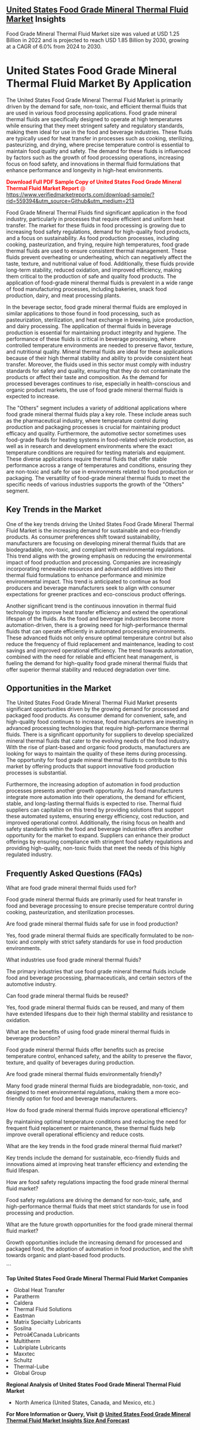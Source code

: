 <h2><a href="https://www.verifiedmarketreports.com/download-sample/?rid=559394&amp;utm_source=Github&amp;utm_medium=213" target="_blank">United States Food Grade Mineral Thermal Fluid Market</a> Insights</h2><p>Food Grade Mineral Thermal Fluid Market size was valued at USD 1.25 Billion in 2022 and is projected to reach USD 1.85 Billion by 2030, growing at a CAGR of 6.0% from 2024 to 2030.</p><p><h1>United States Food Grade Mineral Thermal Fluid Market By Application</h1><p>The United States Food Grade Mineral Thermal Fluid Market is primarily driven by the demand for safe, non-toxic, and efficient thermal fluids that are used in various food processing applications. Food grade mineral thermal fluids are specifically designed to operate at high temperatures while ensuring that they meet stringent safety and regulatory standards, making them ideal for use in the food and beverage industries. These fluids are typically used for heat transfer in processes such as cooking, sterilizing, pasteurizing, and drying, where precise temperature control is essential to maintain food quality and safety. The demand for these fluids is influenced by factors such as the growth of food processing operations, increasing focus on food safety, and innovations in thermal fluid formulations that enhance performance and longevity in high-heat environments.<p><span class=""><span style="color: #ff0000;"><strong>Download Full PDF Sample Copy of United States Food Grade Mineral Thermal Fluid Market Report</strong> @ </span><a href="https://www.verifiedmarketreports.com/download-sample/?rid=559394&amp;utm_source=Github&amp;utm_medium=213" target="_blank">https://www.verifiedmarketreports.com/download-sample/?rid=559394&amp;utm_source=Github&amp;utm_medium=213</a></span></p></p><p>Food Grade Mineral Thermal Fluids find significant application in the food industry, particularly in processes that require efficient and uniform heat transfer. The market for these fluids in food processing is growing due to increasing food safety regulations, demand for high-quality food products, and a focus on sustainability. As food production processes, including cooking, pasteurization, and frying, require high temperatures, food grade thermal fluids are used to ensure consistent thermal management. These fluids prevent overheating or underheating, which can negatively affect the taste, texture, and nutritional value of food. Additionally, these fluids provide long-term stability, reduced oxidation, and improved efficiency, making them critical to the production of safe and quality food products. The application of food-grade mineral thermal fluids is prevalent in a wide range of food manufacturing processes, including bakeries, snack food production, dairy, and meat processing plants.<p>In the beverage sector, food grade mineral thermal fluids are employed in similar applications to those found in food processing, such as pasteurization, sterilization, and heat exchange in brewing, juice production, and dairy processing. The application of thermal fluids in beverage production is essential for maintaining product integrity and hygiene. The performance of these fluids is critical in beverage processing, where controlled temperature environments are needed to preserve flavor, texture, and nutritional quality. Mineral thermal fluids are ideal for these applications because of their high thermal stability and ability to provide consistent heat transfer. Moreover, the fluids used in this sector must comply with industry standards for safety and quality, ensuring that they do not contaminate the products or affect their taste and composition. As the demand for processed beverages continues to rise, especially in health-conscious and organic product markets, the use of food grade mineral thermal fluids is expected to increase.<p>The "Others" segment includes a variety of additional applications where food grade mineral thermal fluids play a key role. These include areas such as the pharmaceutical industry, where temperature control during production and packaging processes is crucial for maintaining product efficacy and quality. Furthermore, the automotive sector sometimes uses food-grade fluids for heating systems in food-related vehicle production, as well as in research and development environments where the exact temperature conditions are required for testing materials and equipment. These diverse applications require thermal fluids that offer stable performance across a range of temperatures and conditions, ensuring they are non-toxic and safe for use in environments related to food production or packaging. The versatility of food-grade mineral thermal fluids to meet the specific needs of various industries supports the growth of the "Others" segment.<h2>Key Trends in the Market</h2><p>One of the key trends driving the United States Food Grade Mineral Thermal Fluid Market is the increasing demand for sustainable and eco-friendly products. As consumer preferences shift toward sustainability, manufacturers are focusing on developing mineral thermal fluids that are biodegradable, non-toxic, and compliant with environmental regulations. This trend aligns with the growing emphasis on reducing the environmental impact of food production and processing. Companies are increasingly incorporating renewable resources and advanced additives into their thermal fluid formulations to enhance performance and minimize environmental impact. This trend is anticipated to continue as food producers and beverage manufacturers seek to align with consumer expectations for greener practices and eco-conscious product offerings.<p>Another significant trend is the continuous innovation in thermal fluid technology to improve heat transfer efficiency and extend the operational lifespan of the fluids. As the food and beverage industries become more automation-driven, there is a growing need for high-performance thermal fluids that can operate efficiently in automated processing environments. These advanced fluids not only ensure optimal temperature control but also reduce the frequency of fluid replacement and maintenance, leading to cost savings and improved operational efficiency. The trend towards automation, combined with the need for reliable and efficient heat management, is fueling the demand for high-quality food grade mineral thermal fluids that offer superior thermal stability and reduced degradation over time.<h2>Opportunities in the Market</h2><p>The United States Food Grade Mineral Thermal Fluid Market presents significant opportunities driven by the growing demand for processed and packaged food products. As consumer demand for convenient, safe, and high-quality food continues to increase, food manufacturers are investing in advanced processing technologies that require high-performance thermal fluids. There is a significant opportunity for suppliers to develop specialized mineral thermal fluids that cater to the evolving needs of the food industry. With the rise of plant-based and organic food products, manufacturers are looking for ways to maintain the quality of these items during processing. The opportunity for food grade mineral thermal fluids to contribute to this market by offering products that support innovative food production processes is substantial.<p>Furthermore, the increasing adoption of automation in food production processes presents another growth opportunity. As food manufacturers integrate more automation into their operations, the demand for efficient, stable, and long-lasting thermal fluids is expected to rise. Thermal fluid suppliers can capitalize on this trend by providing solutions that support these automated systems, ensuring energy efficiency, cost reduction, and improved operational control. Additionally, the rising focus on health and safety standards within the food and beverage industries offers another opportunity for the market to expand. Suppliers can enhance their product offerings by ensuring compliance with stringent food safety regulations and providing high-quality, non-toxic fluids that meet the needs of this highly regulated industry.<h2>Frequently Asked Questions (FAQs)</h2><p>What are food grade mineral thermal fluids used for?</p><p>Food grade mineral thermal fluids are primarily used for heat transfer in food and beverage processing to ensure precise temperature control during cooking, pasteurization, and sterilization processes.</p><p>Are food grade mineral thermal fluids safe for use in food production?</p><p>Yes, food grade mineral thermal fluids are specifically formulated to be non-toxic and comply with strict safety standards for use in food production environments.</p><p>What industries use food grade mineral thermal fluids?</p><p>The primary industries that use food grade mineral thermal fluids include food and beverage processing, pharmaceuticals, and certain sectors of the automotive industry.</p><p>Can food grade mineral thermal fluids be reused?</p><p>Yes, food grade mineral thermal fluids can be reused, and many of them have extended lifespans due to their high thermal stability and resistance to oxidation.</p><p>What are the benefits of using food grade mineral thermal fluids in beverage production?</p><p>Food grade mineral thermal fluids offer benefits such as precise temperature control, enhanced safety, and the ability to preserve the flavor, texture, and quality of beverages during production.</p><p>Are food grade mineral thermal fluids environmentally friendly?</p><p>Many food grade mineral thermal fluids are biodegradable, non-toxic, and designed to meet environmental regulations, making them a more eco-friendly option for food and beverage manufacturers.</p><p>How do food grade mineral thermal fluids improve operational efficiency?</p><p>By maintaining optimal temperature conditions and reducing the need for frequent fluid replacement or maintenance, these thermal fluids help improve overall operational efficiency and reduce costs.</p><p>What are the key trends in the food grade mineral thermal fluid market?</p><p>Key trends include the demand for sustainable, eco-friendly fluids and innovations aimed at improving heat transfer efficiency and extending the fluid lifespan.</p><p>How are food safety regulations impacting the food grade mineral thermal fluid market?</p><p>Food safety regulations are driving the demand for non-toxic, safe, and high-performance thermal fluids that meet strict standards for use in food processing and production.</p><p>What are the future growth opportunities for the food grade mineral thermal fluid market?</p><p>Growth opportunities include the increasing demand for processed and packaged food, the adoption of automation in food production, and the shift towards organic and plant-based food products.</p>```</p><p><strong>Top United States Food Grade Mineral Thermal Fluid Market Companies</strong></p><div data-test-id=""><p><li>Global Heat Transfer</li><li> Paratherm</li><li> Caldera</li><li> Thermal Fluid Solutions</li><li> Eastman</li><li> Matrix Specialty Lubricants</li><li> Sosilna</li><li> Petroâ€Canada Lubricants</li><li> Multitherm</li><li> Lubriplate Lubricants</li><li> Maxxtec</li><li> Schultz</li><li> Thermal-Lube</li><li> Global Group</li></p><div><strong>Regional Analysis of&nbsp;United States Food Grade Mineral Thermal Fluid Market</strong></div><ul><li dir="ltr"><p dir="ltr">North America&nbsp;(United States, Canada, and Mexico, etc.)</p></li></ul><p><strong>For More Information or Query, Visit @&nbsp;</strong><strong><a href="https://www.verifiedmarketreports.com/product/food-grade-mineral-thermal-fluid-market/?utm_source=Github&amp;utm_medium=213" target="_blank">United States Food Grade Mineral Thermal Fluid Market Insights Size And Forecast</a></strong></p></div>
